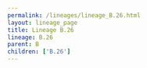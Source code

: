 ```yaml
---
permalink: /lineages/lineage_B.26.html
layout: lineage_page
title: Lineage B.26
lineage: B.26
parent: B
children: ['B.26']
---
```

